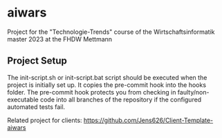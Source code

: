 # aiwars

Project for the "Technologie-Trends" course of the Wirtschaftsinformatik master 2023 at the FHDW Mettmann


## Project Setup

The init-script.sh or init-script.bat script should be executed when the project is initially set up.
It copies the pre-commit hook into the hooks folder. 
The pre-commit hook protects you from checking in faulty/non-executable code into all branches of the repository if the configured automated tests fail.

Related project for clients: https://github.com/Jens626/Client-Template-aiwars